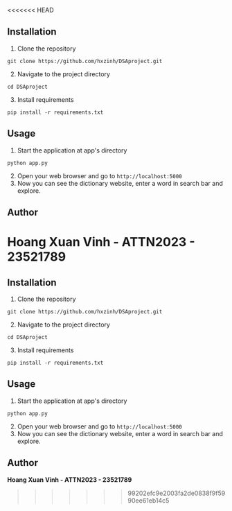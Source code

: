 <<<<<<< HEAD
## Installation 

1. Clone the repository
```
git clone https://github.com/hxzinh/DSAproject.git
```
2. Navigate to the project directory
```
cd DSAproject
```
3. Install requirements
```
pip install -r requirements.txt
```
## Usage
1. Start the application at app's directory
```
python app.py
```
2. Open your web browser and go to `http://localhost:5000`
3. Now you can see the dictionary website, enter a word in search bar and explore.

## Author
**Hoang Xuan Vinh - ATTN2023 - 23521789**
=======
## Installation 

1. Clone the repository
```
git clone https://github.com/hxzinh/DSAproject.git
```
2. Navigate to the project directory
```
cd DSAproject
```
3. Install requirements
```
pip install -r requirements.txt
```
## Usage
1. Start the application at app's directory
```
python app.py
```
2. Open your web browser and go to `http://localhost:5000`
3. Now you can see the dictionary website, enter a word in search bar and explore.

## Author
**Hoang Xuan Vinh - ATTN2023 - 23521789**
>>>>>>> 99202efc9e2003fa2de0838f9f5990ee61eb14c5
